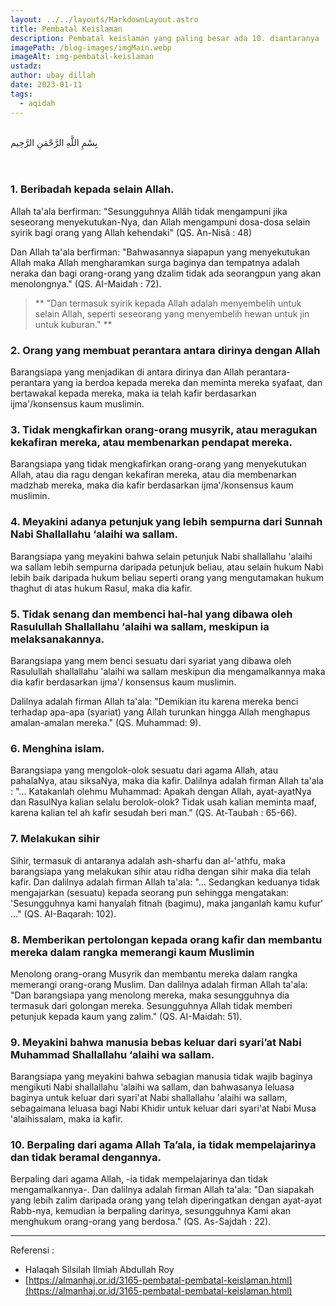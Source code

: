 ```yaml
---
layout: ../../layouts/MarkdownLayout.astro
title: Pembatal Keislaman
description: Pembatal keislaman yang paling besar ada 10. diantaranya ..
imagePath: /blog-images/imgMain.webp
imageAlt: img-pembatal-keislaman
ustadz:
author: ubay dillah
date: 2023-01-11
tags:
  - aqidah
---
```


<br>
<div class="font-arab-v1 font-bold text-4xl text-center"> بِسْمِ اللَّهِ الرَّحْمَنِ الرَّحِيم</div>
<br><br>

### 1. Beribadah kepada selain Allah.

Allah ta'ala berfirman: "Sesungguhnya Allâh tidak mengampuni jika seseorang menyekutukan-Nya, dan Allah mengampuni dosa-dosa selain syirik bagi orang yang Allah kehendaki" (QS. An-Nisâ : 48)

Dan Allah ta'ala berfirman: "Bahwasannya siapapun yang menyekutukan Allah maka Allah mengharamkan surga baginya dan tempatnya adalah neraka dan bagi orang-orang yang dzalim tidak ada seorangpun yang akan menolongnya." (QS. AI-Maidah : 72).

> ** "Dan termasuk syirik kepada Allah adalah menyembelih untuk selain Allah, seperti seseorang yang menyembelih hewan untuk jin untuk kuburan." **

### 2. Orang yang membuat perantara antara dirinya dengan Allah

Barangsiapa yang menjadikan di antara dirinya dan Allah perantara-perantara yang ia berdoa kepada mereka dan meminta mereka syafaat, dan bertawakal kepada mereka, maka ia telah kafir berdasarkan ijma'/konsensus kaum muslimin.

### 3. Tidak mengkafirkan orang-orang musyrik, atau meragukan kekafiran mereka, atau membenarkan pendapat mereka.

Barangsiapa yang tidak mengkafirkan orang-orang yang menyekutukan Allah, atau dia ragu dengan kekafiran mereka, atau dia membenarkan madzhab mereka, maka dia kafir berdasarkan ijma'/konsensus kaum muslimin.

### 4. Meyakini adanya petunjuk yang lebih sempurna dari Sunnah Nabi Shallallahu ‘alaihi wa sallam.

Barangsiapa yang meyakini bahwa selain petunjuk Nabi shallallahu 'alaihi wa sallam lebih sempurna daripada petunjuk beliau, atau selain hukum Nabi lebih baik daripada hukum beliau seperti orang yang mengutamakan hukum thaghut di atas hukum Rasul, maka dia kafir.

### 5. Tidak senang dan membenci hal-hal yang dibawa oleh Rasulullah Shallallahu ‘alaihi wa sallam, meskipun ia melaksanakannya.

Barangsiapa yang mem benci sesuatu dari syariat yang dibawa oleh Rasulullah shallallahu 'alaihi wa sallam meskipun dia mengamalkannya maka dia kafir berdasarkan ijma'/ konsensus kaum muslimin.

Dalilnya adalah firman Allah ta'ala: "Demikian itu karena mereka benci terhadap apa-apa (syariat) yang Allah turunkan hingga Allah menghapus amalan-amalan mereka." (QS. Muhammad: 9).

### 6. Menghina islam.

Barangsiapa yang mengolok-olok sesuatu dari agama Allah, atau pahalaNya, atau siksaNya, maka dia kafir.
Dalilnya adalah firman Allah ta'ala : "... Katakanlah olehmu Muhammad: Apakah dengan Allah, ayat-ayatNya dan RasulNya kalian selalu berolok-olok? Tidak usah kalian meminta maaf, karena kalian tel ah kafir sesudah beri man." (QS. At-Taubah : 65-66).

### 7. Melakukan sihir

Sihir, termasuk di antaranya adalah ash-sharfu dan al-'athfu, maka barangsiapa yang melakukan sihir atau ridha dengan sihir maka dia telah kafir.
Dan dalilnya adalah firman Allah ta'ala: "... Sedangkan keduanya tidak mengajarkan (sesuatu) kepada seorang pun sehingga mengatakan: 'Sesungguhnya kami hanyalah fitnah (bagimu), maka janganlah kamu kufur' ..." (QS. AI-Baqarah: 102).

### 8. Memberikan pertolongan kepada orang kafir dan membantu mereka dalam rangka memerangi kaum Muslimin

Menolong orang-orang Musyrik dan membantu mereka dalam rangka memerangi orang-orang Muslim.
Dan dalilnya adalah firman Allah ta'ala: "Dan barangsiapa yang menolong mereka, maka sesungguhnya dia termasuk dari golongan mereka. Sesungguhnya Allah tidak memberi petunjuk kepada kaum yang zalim." (QS. AI-Maidah: 51).

### 9. Meyakini bahwa manusia bebas keluar dari syari’at Nabi Muhammad Shallallahu ‘alaihi wa sallam.

Barangsiapa yang meyakini bahwa sebagian manusia tidak wajib baginya mengikuti Nabi shallallahu 'alaihi wa sallam, dan bahwasanya leluasa baginya untuk keluar dari syari'at Nabi shallallahu 'alaihi wa sallam, sebagaimana leluasa bagi Nabi Khidir untuk keluar dari syari'at Nabi Musa 'alaihissalam, maka ia kafir.

### 10. Berpaling dari agama Allah Ta’ala, ia tidak mempelajarinya dan tidak beramal dengannya.

Berpaling dari agama Allah, -ia tidak mempelajarinya dan tidak mengamalkannya-. Dan dalilnya adalah firman Allah ta'ala: "Dan siapakah yang lebih zalim daripada orang yang telah diperingatkan dengan ayat-ayat Rabb-nya, kemudian ia berpaling darinya, sesungguhnya Kami akan menghukum orang-orang yang berdosa." (QS. As-Sajdah : 22).

---

Referensi :

- Halaqah Silsilah Ilmiah Abdullah Roy
- [https://almanhaj.or.id/3165-pembatal-pembatal-keislaman.html](https://almanhaj.or.id/3165-pembatal-pembatal-keislaman.html)
